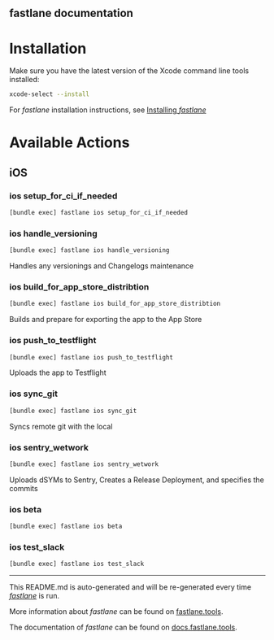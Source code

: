 fastlane documentation
----

# Installation

Make sure you have the latest version of the Xcode command line tools installed:

```sh
xcode-select --install
```

For _fastlane_ installation instructions, see [Installing _fastlane_](https://docs.fastlane.tools/#installing-fastlane)

# Available Actions

## iOS

### ios setup_for_ci_if_needed

```sh
[bundle exec] fastlane ios setup_for_ci_if_needed
```



### ios handle_versioning

```sh
[bundle exec] fastlane ios handle_versioning
```

Handles any versionings and Changelogs maintenance

### ios build_for_app_store_distribtion

```sh
[bundle exec] fastlane ios build_for_app_store_distribtion
```

Builds and prepare for exporting the app to the App Store

### ios push_to_testflight

```sh
[bundle exec] fastlane ios push_to_testflight
```

Uploads the app to Testflight

### ios sync_git

```sh
[bundle exec] fastlane ios sync_git
```

Syncs remote git with the local

### ios sentry_wetwork

```sh
[bundle exec] fastlane ios sentry_wetwork
```

Uploads dSYMs to Sentry, Creates a Release Deployment, and specifies the commits

### ios beta

```sh
[bundle exec] fastlane ios beta
```



### ios test_slack

```sh
[bundle exec] fastlane ios test_slack
```



----

This README.md is auto-generated and will be re-generated every time [_fastlane_](https://fastlane.tools) is run.

More information about _fastlane_ can be found on [fastlane.tools](https://fastlane.tools).

The documentation of _fastlane_ can be found on [docs.fastlane.tools](https://docs.fastlane.tools).
